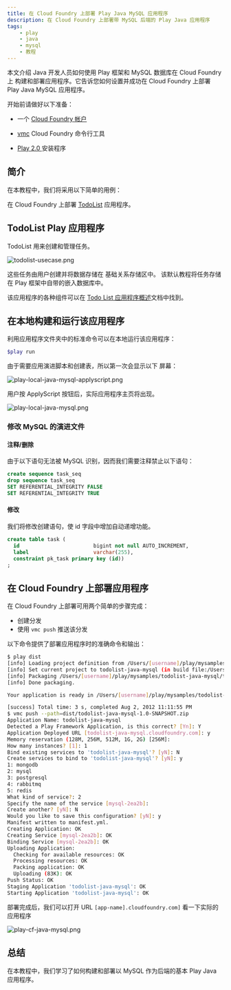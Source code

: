 ```yaml
---
title: 在 Cloud Foundry 上部署 Play Java MySQL 应用程序
description: 在 Cloud Foundry 上部署带 MySQL 后端的 Play Java 应用程序
tags:
    - play
    - java
    - mysql
    - 教程
---
```


本文介绍 Java 开发人员如何使用 Play 框架和 MySQL 数据库在 Cloud Foundry 上
构建和部署应用程序。它告诉您如何设置并成功在 Cloud Foundry 上部署
Play Java MySQL 应用程序。


开始前请做好以下准备：

+  一个 [Cloud Foundry 帐户](http://cloudfoundry.com/signup)

+  [vmc](/tools/vmc/installing-vmc.html) Cloud Foundry 命令行工具

+  [Play 2.0 ](http://www.playframework.org/documentation/2.0.2/Home) 安装程序

## 简介

在本教程中，我们将采用以下简单的用例：

在 Cloud Foundry 上部署 [TodoList]( http://www.playframework.org/documentation/2.0.2/JavaTodoList ) 应用程序。

## TodoList Play 应用程序

TodoList 用来创建和管理任务。

![todolist-usecase.png](/images/play/todolist-usecase.png)

这些任务由用户创建并将数据存储在
基础关系存储区中。
该默认教程将任务存储在 Play 框架中自带的嵌入数据库中。

该应用程序的各种组件可以在 [Todo List 应用程序概述]( /frameworks/play/todolistjavaapp.html)文档中找到。

## 在本地构建和运行该应用程序
利用应用程序文件夹中的标准命令可以在本地运行该应用程序：

``` bash
$play run
```
由于需要应用演进脚本和创建表，所以第一次会显示以下
屏幕：

![play-local-java-mysql-applyscript.png](/images/screenshots/play/play-local-java-mysql-applyscript.png)

用户按 ApplyScript 按钮后，实际应用程序主页将出现。

![play-local-java-mysql.png](/images/screenshots/play/play-local-java-mysql.png)


### 修改 MySQL 的演进文件

#### 注释/删除
由于以下语句无法被 MySQL 识别，因而我们需要注释禁止以下语句：

```  sql
create sequence task_seq
drop sequence task_seq
SET REFERENTIAL_INTEGRITY FALSE
SET REFERENTIAL_INTEGRITY TRUE
```

#### 修改
我们将修改创建语句，使 id 字段中增加自动递增功能。

``` sql
create table task (
  id                        bigint not null AUTO_INCREMENT,
  label                     varchar(255),
  constraint pk_task primary key (id))
;
```

## 在 Cloud Foundry 上部署应用程序
在 Cloud Foundry 上部署可用两个简单的步骤完成：

+  创建分发
+  使用 `vmc push` 推送该分发

以下命令提供了部署应用程序时的准确命令和输出：

``` bash
$ play dist
[info] Loading project definition from /Users/[username]/play/mysamples/todolist-java-mysql/project
[info] Set current project to todolist-java-mysql (in build file:/Users/rajdeepd/vmware/play/mysamples/todolist-java-mysql/)
[info] Packaging /Users/[username]/play/mysamples/todolist-java-mysql/target/scala-2.9.1/todolist-java-mysql_2.9.1-1.0-SNAPSHOT.jar ...
[info] Done packaging.

Your application is ready in /Users/[username]/play/mysamples/todolist-java-mysql/dist/todolist-java-mysql-1.0-SNAPSHOT.zip

[success] Total time: 3 s, completed Aug 2, 2012 11:11:55 PM
$ vmc push --path=dist/todolist-java-mysql-1.0-SNAPSHOT.zip
Application Name: todolist-java-mysql
Detected a Play Framework Application, is this correct? [Yn]: Y
Application Deployed URL [todolist-java-mysql.cloudfoundry.com]: y
Memory reservation (128M, 256M, 512M, 1G, 2G) [256M]:
How many instances? [1]: 1
Bind existing services to 'todolist-java-mysql'? [yN]: N
Create services to bind to 'todolist-java-mysql'? [yN]: y
1: mongodb
2: mysql
3: postgresql
4: rabbitmq
5: redis
What kind of service?: 2
Specify the name of the service [mysql-2ea2b]:
Create another? [yN]: N
Would you like to save this configuration? [yN]: y
Manifest written to manifest.yml.
Creating Application: OK
Creating Service [mysql-2ea2b]: OK
Binding Service [mysql-2ea2b]: OK
Uploading Application:
  Checking for available resources: OK
  Processing resources: OK
  Packing application: OK
  Uploading (83K): OK
Push Status: OK
Staging Application 'todolist-java-mysql': OK
Starting Application 'todolist-java-mysql': OK

```

部署完成后，我们可以打开 URL `[app-name].cloudfoundry.com]` 看一下实际的应用程序

![play-cf-java-mysql.png](/images/screenshots/play/play-cf-java-mysql.png)

## 总结
在本教程中，我们学习了如何构建和部署以 MySQL 作为后端的基本 Play Java 应用程序。



